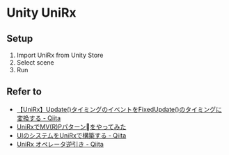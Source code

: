 # Unity UniRx

## Setup

1. Import UniRx from Unity Store
2. Select scene
3. Run

## Refer to

* [【UniRx】Update()タイミングのイベントをFixedUpdate()のタイミングに変換する - Qiita](https://qiita.com/toRisouP/items/aeddfec470ca6de5924a)
* [UniRxでMV(R)Pパターンをやってみた](https://www.slideshare.net/torisoup/unirxmvrp)
* [UIのシステムをUniRxで構築する - Qiita](https://qiita.com/dsgarage/items/621bd3b31b78f33703eb)
* [UniRx オペレータ逆引き - Qiita](https://qiita.com/toRisouP/items/3cf1c9be3c37e7609a2f)
